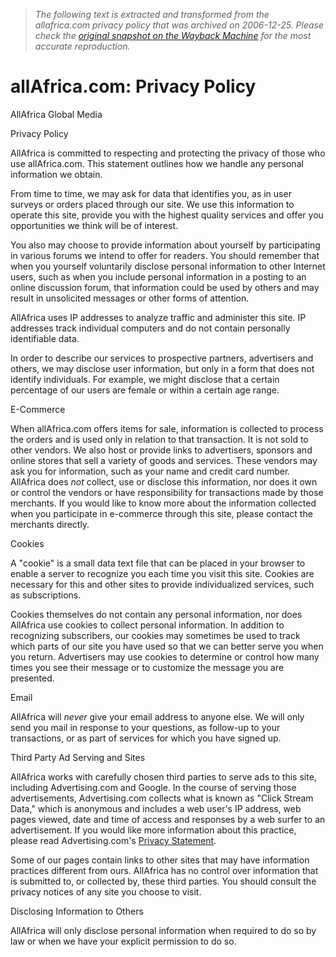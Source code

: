 > *The following text is extracted and transformed from the allafrica.com privacy policy that was archived on 2006-12-25. Please check the [original snapshot on the Wayback Machine](https://web.archive.org/web/20061225152407id_/http%3A//allafrica.com/privacy.html) for the most accurate reproduction.*

# allAfrica.com: Privacy Policy

AllAfrica Global Media

Privacy Policy

AllAfrica is committed to respecting and protecting the privacy of those who use allAfrica.com. This statement outlines how we handle any personal information we obtain.

From time to time, we may ask for data that identifies you, as in user surveys or orders placed through our site. We use this information to operate this site, provide you with the highest quality services and offer you opportunities we think will be of interest.

You also may choose to provide information about yourself by participating in various forums we intend to offer for readers. You should remember that when you yourself voluntarily disclose personal information to other Internet users, such as when you include personal information in a posting to an online discussion forum, that information could be used by others and may result in unsolicited messages or other forms of attention.

AllAfrica uses IP addresses to analyze traffic and administer this site. IP addresses track individual computers and do not contain personally identifiable data. 

In order to describe our services to prospective partners, advertisers and others, we may disclose user information, but only in a form that does not identify individuals. For example, we might disclose that a certain percentage of our users are female or within a certain age range. 

E-Commerce

When allAfrica.com offers items for sale, information is collected to process the orders and is used only in relation to that transaction. It is not sold to other vendors. We also host or provide links to advertisers, sponsors and online stores that sell a variety of goods and services. These vendors may ask you for information, such as your name and credit card number. AllAfrica does _not_ collect, use or disclose this information, nor does it own or control the vendors or have responsibility for transactions made by those merchants. If you would like to know more about the information collected when you participate in e-commerce through this site, please contact the merchants directly.

Cookies

A "cookie" is a small data text file that can be placed in your browser to enable a server to recognize you each time you visit this site. Cookies are necessary for this and other sites to provide individualized services, such as subscriptions. 

Cookies themselves do not contain any personal information, nor does AllAfrica use cookies to collect personal information. In addition to recognizing subscribers, our cookies may sometimes be used to track which parts of our site you have used so that we can better serve you when you return. Advertisers may use cookies to determine or control how many times you see their message or to customize the message you are presented.

Email

AllAfrica will _never_ give your email address to anyone else. We will only send you mail in response to your questions, as follow-up to your transactions, or as part of services for which you have signed up.

Third Party Ad Serving and Sites

AllAfrica works with carefully chosen third parties to serve ads to this site, including Advertising.com and Google. In the course of serving those advertisements, Advertising.com collects what is known as "Click Stream Data," which is anonymous and includes a web user's IP address, web pages viewed, date and time of access and responses by a web surfer to an advertisement. If you would like more information about this practice, please read Advertising.com's [Privacy Statement](http://www.advertising.com/privacy_policy.htm).

Some of our pages contain links to other sites that may have information practices different from ours. AllAfrica has no control over information that is submitted to, or collected by, these third parties. You should consult the privacy notices of any site you choose to visit.

Disclosing Information to Others

AllAfrica will only disclose personal information when required to do so by law or when we have your explicit permission to do so.
